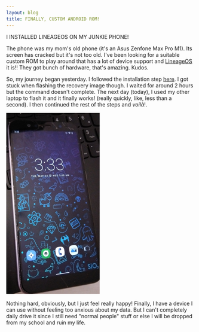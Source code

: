 ```yaml
---
layout: blog
title: FINALLY, CUSTOM ANDROID ROM!
---
```


I INSTALLED LINEAGEOS ON MY JUNKIE PHONE!

The phone was my mom's old phone (it's an Asus Zenfone Max Pro M1). Its screen has cracked but it's not too old. I've been looking for a suitable custom ROM to play around that has a lot of device support and [LineageOS](https://www.lineageos.org/) it is!! They got bunch of hardware, that's amazing. Kudos.

So, my journey began yesterday. I followed the installation step [here](https://wiki.lineageos.org/devices/X00TD/install). I got stuck when flashing the recovery image though. I waited for around 2 hours but the command doesn't complete. The next day (today), I used my other laptop to flash it and it finally works! (really quickly, like, less than a second). I then continued the rest of the steps and *voilà*!.

![asus-lineage](/blog/image/asus-lineage.png)

Nothing hard, obviously, but I just feel really happy! Finally, I have a device I can use without feeling too anxious about my data. But I can't completely daily drive it since I still need "normal people" stuff or else I will be dropped from my school and ruin my life.
